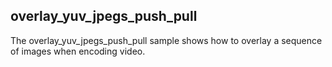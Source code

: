 ## overlay_yuv_jpegs_push_pull

The overlay_yuv_jpegs_push_pull sample shows how to overlay a sequence of images when encoding video. 